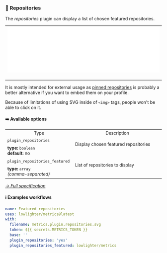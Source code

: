 ### 📓 Repositories

The *repositories* plugin can display a list of chosen featured repositories.

<table>
  <td align="center">
    <img src="https://github.com/lowlighter/metrics/blob/examples/metrics.plugin.repositories.svg">
    <img width="900" height="1" alt="">
  </td>
</table>

It is mostly intended for external usage as [pinned repositories](https://www.google.com/search?client=firefox-b-d&q=github+pinned+repositories) is probably a better alternative if you want to embed them on your profile.

Because of limitations of using SVG inside of `<img>` tags, people won't be able to click on it.

#### ➡️ Available options

<!--options-->
<table>
  <tr>
    <td align="center" nowrap="nowrap">Type</i></td><td align="center" nowrap="nowrap">Description</td>
  </tr>
  <tr>
    <td nowrap="nowrap"><code>plugin_repositories</code></td>
    <td rowspan="2"><p>Display chosen featured repositories</p>
<img width="900" height="1" alt=""></td>
  </tr>
  <tr>
    <td nowrap="nowrap"><b>type:</b> <code>boolean</code>
<br>
<b>default:</b> no<br></td>
  </tr>
  <tr>
    <td nowrap="nowrap"><code>plugin_repositories_featured</code></td>
    <td rowspan="2"><p>List of repositories to display</p>
<img width="900" height="1" alt=""></td>
  </tr>
  <tr>
    <td nowrap="nowrap"><b>type:</b> <code>array</code>
<i>(comma-separated)</i>
<br></td>
  </tr>
</table>
<!--/options-->

*[→ Full specification](metadata.yml)*

#### ℹ️ Examples workflows

<!--examples-->
```yaml
name: Featured repositories
uses: lowlighter/metrics@latest
with:
  filename: metrics.plugin.repositories.svg
  token: ${{ secrets.METRICS_TOKEN }}
  base: ''
  plugin_repositories: 'yes'
  plugin_repositories_featured: lowlighter/metrics

```
<!--/examples-->